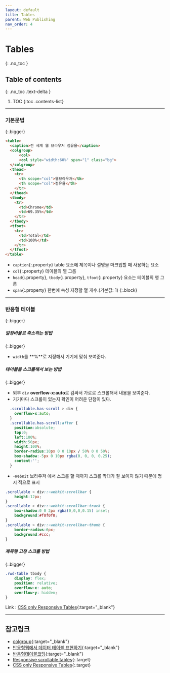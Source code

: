 ```yaml
---
layout: default
title: Tables
parent: Web Publishing
nav_order: 4
---
```


# Tables
{: .no_toc }

## Table of contents
{: .no_toc .text-delta }

1. TOC
{:toc .contents-list}

---

### 기본문법
{:.bigger}

```html
<table>
  <caption>전 세계 웹 브라우저 점유율</caption>
  <colgroup>
      <col>
      <col style="width:60%" span="1" class="bg">
  </colgroup>
  <thead>
    <tr>
      <th scope="col">웹브라우저</th>
      <th scope="col">점유율</th>
    </tr>
  </thead>
  <tbody>
    <tr>
      <td>Chrome</td>
      <td>69.35%</td>
    </tr>
  </tbody>
  <tfoot>
    <tr>
      <td>Total</td>
      <td>100%</td>
    </tr>
  </tfoot>
</table>
```

* `caption`{:.property} table 요소에 제목이나 설명을 마크업할 때 사용하는 요소
* `col`{:.property} 테이블의 열 그룹
* `head`{:.property}, `tbody`{:.property}, `tfoot`{:.property} 요소는 테이블의 행 그룹
* `span`{:.property} 한번에 속성 지정할 열 개수.(기본값: 1) 
{:.block}

---

### 반응형 테이블
{:.bigger}

##### 일정비율로 축소하는 방법
{:.bigger}

- `width`를 **%**로 지정해서 기기에 맞춰 보여준다.

##### 테이블을 스크롤해서 보는 방법
{:.bigger}

- 외부 `div` **overflow-x:auto**로 감싸서  가로로 스크롤해서 내용을 보여준다.
- 기기마다 스크롤이 있는지 확인이 어려운 단점이 있다. 

```css
  .scrollable.has-scroll > div {
    overflow-x:auto;
  }
  .scrollable.has-scroll:after {
    position:absolute;
    top:0;
    left:100%;
    width:50px;
    height:100%;
    border-radius:10px 0 0 10px / 50% 0 0 50%;
    box-shadow:-5px 0 10px rgba(0, 0, 0, 0.25);
    content:'';
  }
```

- `-WebKit` 브라우저 에서 스크롤 할 때까지 스크롤 막대가 잘 보이지 않기 때문에 명시 적으로 표시

```css
.scrollable > div::-webkit-scrollbar {
	height:12px;
}
.scrollable > div::-webkit-scrollbar-track {
	box-shadow:0 0 2px rgba(0,0,0,0.15) inset;
	background:#f0f0f0;
}
.scrollable > div::-webkit-scrollbar-thumb {
	border-radius:6px;
	background:#ccc;
}
```

##### 제목행 고정 스크롤 방법
{:.bigger}

```css
.rwd-table tbody {
    display: flex;
    position: relative;
    overflow-x: auto;
    overflow-y: hidden;
}
```

Link : [CSS only Responsive Tables](https://codepen.io/dbushell/full/8e6a1ee85418f3c5abe839647dbcdec5/){:target="_blank"}




---

## 참고링크
- [colgroup](https://developer.mozilla.org/ko/docs/Web/HTML/Element/colgroup){:target="_blank"}
- [반응형웹에서 데이터 테이블 표현하기](https://iropke.com/archive/data-table.html){:target="_blank"}
- [반응형테이블코딩](https://blog.naver.com/PostView.nhn?blogId=nsoft21&logNo=221578578071&parentCategoryNo=&categoryNo=14&viewDate=&isShowPopularPosts=true&from=search){:target="_blank"}
- [Responsive scrollable tables](https://www.456bereastreet.com/archive/201309/responsive_scrollable_tables/){:.target}
- [CSS only Responsive Tables](https://dbushell.com/2016/03/04/css-only-responsive-tables/){:.target}
